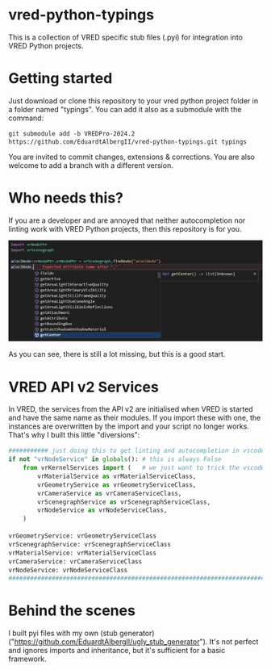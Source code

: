 # vred-python-typings
This is a collection of VRED specific stub files (.pyi) for integration into VRED Python projects.

# Getting started
Just download or clone this repository to your vred python project folder in a folder named "typings".
You can add it also as a submodule with the command:
```
git submodule add -b VREDPro-2024.2 https://github.com/EduardtAlbergII/vred-python-typings.git typings
```
You are invited to commit changes, extensions & corrections. You are also welcome to add a branch with a different version.

# Who needs this?
If you are a developer and are annoyed that neither autocompletion nor linting work with VRED Python projects, then this repository is for you.

![here should be a cool picture](./resources/preview_autocompletion.png)

As you can see, there is still a lot missing, but this is a good start.

# VRED API v2 Services

In VRED, the services from the API v2 are initialised when VRED is started and have the same name as their modules. If you import these with one, the instances are overwritten by the import and your script no longer works. That's why I built this little "diversions":

```python
########### just doing this to get linting and autocompletion in vscode
if not "vrNodeService" in globals(): # this is always False
    from vrKernelServices import (   # we just want to trick the vscode linter
        vrMaterialService as vrMaterialServiceClass,
        vrGeometryService as vrGeometryServiceClass,
        vrCameraService as vrCameraServiceClass,
        vrScenegraphService as vrScenegraphServiceClass,
        vrNodeService as vrNodeServiceClass,
    )

vrGeometryService: vrGeometryServiceClass
vrScenegraphService: vrScenegraphServiceClass
vrMaterialService: vrMaterialServiceClass
vrCameraService: vrCameraServiceClass
vrNodeService: vrNodeServiceClass
##########################################################################
```
# Behind the scenes
I built pyi files with my own (stub generator)("https://github.com/EduardtAlbergII/ugly_stub_generator"). It's not perfect and ignores imports and inheritance, but it's sufficient for a basic framework.

